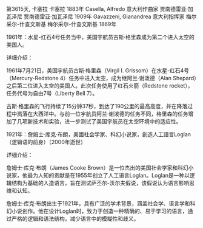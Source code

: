 第3615天,  卡塞拉
卡塞拉 1883年
Casella, Alfredo 意大利作曲家
贾南德雷亚·加瓦泽尼
贾南德雷亚·加瓦泽尼 1909年
Gavazzeni, Gianandrea 意大利指挥家
梅尔采尔-什查文斯基
梅尔采尔-什查文斯基 1869年
 

1961年：水星-红石4号任务当中，美国宇航员古斯·格里森成为第二个进入太空的美国人。

详细介绍：

1961年7月21日，美国宇航员古斯·格里森（Virgil I. Grissom）在水星-红石4号（Mercury-Redstone 4）任务中进入太空，成为继阿兰·谢泼德（Alan Shepard）之后第二位进入太空的美国人。此次任务使用了红石火箭（Redstone rocket），任务代号为自由7号（Liberty Bell 7）。

古斯·格里森的飞行持续了15分钟37秒，到达了190公里的最高高度，并在降落过程中溅落在大西洋中。与前一位宇航员阿兰·谢泼德的任务不同，格里森的任务增加了几项新技术和实验，进一步测试了美国宇航员在太空环境中的适应性。


1921年：詹姆士·库克·布朗，美國社会学家、科幻小说家，創造人工語言Loglan（逻辑语的前身）（2000年逝世）

详细介绍：

詹姆士·库克·布朗（James Cooke Brown）是一位杰出的美国社会学家和科幻小说家，他最为人知的贡献是在1955年创立了人工语言Loglan。Loglan是一种以逻辑结构为基础的人造语言，旨在测试萨丕尔-沃尔夫假说，该假说认为语言影响思维和认知。

詹姆士·库克·布朗出生于1921年，具有广泛的学术背景，涵盖社会学、语言学和科幻小说创作。他在设计Loglan时，致力于创造一种精确的、易于学习的语言，通过严格的逻辑和语法结构，减少语言中的模糊性和歧义。